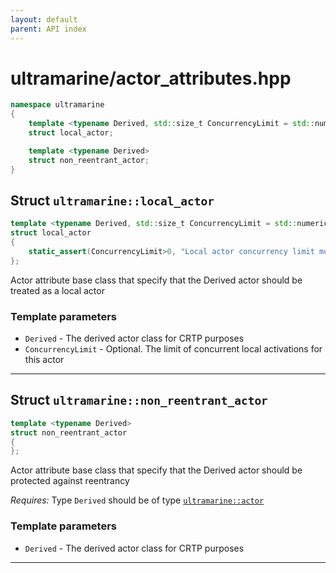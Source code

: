 ```yaml
---
layout: default
parent: API index
---
```


# ultramarine/actor_attributes.hpp

``` cpp
namespace ultramarine
{
    template <typename Derived, std::size_t ConcurrencyLimit = std::numeric_limits<std::size_t>::max()>
    struct local_actor;

    template <typename Derived>
    struct non_reentrant_actor;
}
```

## Struct `ultramarine::local_actor`

``` cpp
template <typename Derived, std::size_t ConcurrencyLimit = std::numeric_limits<std::size_t>::max()>
struct local_actor
{
    static_assert(ConcurrencyLimit>0, "Local actor concurrency limit must be a positive integer");
};
```

Actor attribute base class that specify that the Derived actor should be treated as a local actor

### Template parameters

  - `Derived` - The derived actor class for CRTP purposes
  - `ConcurrencyLimit` - Optional. The limit of concurrent local activations for this actor

-----

## Struct `ultramarine::non_reentrant_actor`

``` cpp
template <typename Derived>
struct non_reentrant_actor
{
};
```

Actor attribute base class that specify that the Derived actor should be protected against reentrancy

*Requires:* Type `Derived` should be of type [`ultramarine::actor`](doc_ultramarine__actor.md#standardese-ultramarine__actor)

### Template parameters

  - `Derived` - The derived actor class for CRTP purposes

-----
